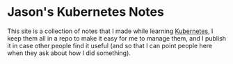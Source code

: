 # Jason's Kubernetes Notes #

This site is a collection of notes that I made while learning
[Kubernetes](https://kubernetes.io/), I keep them all in a repo to
make it easy for me to manage them, and I publish it in case other
people find it useful (and so that I can point people here when they
ask about how I did something).
